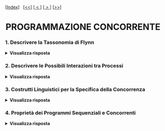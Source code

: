 [[Index](https://github.com/mikyll/Sistemi-Operativi-M/tree/main/flashcard)]&nbsp;&nbsp;
[[<<](https://github.com/mikyll/Sistemi-Operativi-M/blob/main/flashcard/01%20-%20Virtualizzazione.md)]
[[&nbsp;<&nbsp;](https://github.com/mikyll/Sistemi-Operativi-M/blob/main/flashcard/02%20-%20Protezione.md)]
[[&nbsp;>&nbsp;](https://github.com/mikyll/Sistemi-Operativi-M/blob/main/flashcard/04%20-%20Modello%20a%20Memoria%20Comune.md)]
[[>>](https://github.com/mikyll/Sistemi-Operativi-M/blob/main/flashcard/11%20-%20HPC.md)]

<h1 align="center">PROGRAMMAZIONE CONCORRENTE</h1>

### 1. Descrivere la Tassonomia di Flynn

<details>
  <summary><b>Visualizza risposta</b></summary>
  
  La tassonomia di Flynn è la più usata classificazione dei sistemi di calcolo e si basa su 2 concetti: parallelismo a livello di istruzioni (Single Instruction stream, o Multiple Instruction stream) e parallelismo a livello di dati (Single Data stream o Multiple Data stream):
  
  - **Single Instruction, Single Data (SISD)**, riguarda gli elaboratori monoprocessore (es: macchina di Von Neumann);
  - **Single Instruction, Multiple Data (SIMD)**, prevede molte unità di elaborazione che eseguono la stessa istruzione su una moltitudine di dati differenti (es: elaboratori vettoriali: GPU);
  - **Multiple Instruction, Single Data (MISD)**, il sistema è in grado di gestire un unico flusso di dati che ad ogni istante può essere elaborato da più istruzioni differenti (es: pipelined computer);
  - **Multiple Instruction, Multiple Data (MIMD)**, insieme di nodi di elaborazione ognuno dei quali può eseguire flussi di istruzioni diverse, su dati diversi (es: multiprocessori).
</details>

### 2. Descrivere le Possibili Interazioni tra Processi

<details>
  <summary><b>Visualizza risposta</b></summary>
  
  Esistono 3 possibili tipi di interazione fra processi:
  1. **Cooperazione**, comprende tutte le interazioni <ins>prevedibili e desiderate</ins>, che sono in qualche modo dettate dall'algoritmo (ovvero date dagli archi del grafo di precedenza ad ordinamento parziale). Si può esprimere in 2 modi, entrambi dei quali esprimono un *vincolo di precedenza*:
  - mediante <ins>segnali temporali</ins>, ovvero pura sincronizzazione;
  - mediante <ins>scambio di dati</ins>, ovvero con comunicazione.
  2. **Concorrenza**, consiste in un'interazione <ins>prevedibile ma non desiderata</ins>, in quanto non fa parte dell'algoritmo, ma è imposta dai limiti delle risorse a cui i processi devono accedere, ad esempio una risorsa che può essere acceduta solo in modo mutuamente esclusivo. In questo caso si prevede il concetto di *sezione critica*, ovvero la sequenza di istruzioni con cui un processo accede ad un oggetto condiviso mutuamente esclusivo. Ad una risorsa possono essere associate anche più di una sezione critica, di classi differenti.
  3. **Interferenza**, consiste in un'interazione <ins>non prevedibile e non desiderata</ins> solitamente causata da *errori del programmatore* (es: deadlock).
</details>

### 3. Costrutti Linguistici per la Specifica della Concorrenza

<details>
  <summary><b>Visualizza risposta</b></summary>
  
  Il linguaggio concorrente deve fornire costrutti che consentano di gestire i processi. Esistono 2 modelli differenti:
  - **Fork/Join**, comprende una primitiva <ins>fork</ins> per la *creazione* e l'*attivazione* di un processo che eseguirà in parallelo, ed una primitiva <ins>join</ins> per la sincronizzazione con la terminazione di un processo. Nel grafo di precedenza, una fork coincide con una biforcazione, mentre una join con un nodo avente due precedenti.
  - **Cobegin/Coend**, comprende una primitiva <ins>cobegin</ins> per la specifica di un *blocco di codice che deve essere eseguito in parallelo*, ed una primitiva <ins>coend</ins> per la specifica della terminazione del blocco. Le istruzioni contenute all'interno vengono eseguite in parallelo ed è possibile innestare dei blocchi uno dentro l'altro.
</details>

### 4. Proprietà dei Programmi Sequenziali e Concorrenti

<details>
  <summary><b>Visualizza risposta</b></summary>
  
  Una delle attività più importanti per chi sviluppa programmi è la verifica di correttezza dei programmi realizzati.
  
  Proprietà dei Programmi Sequenziali:
  1. **Safety**, ovvero la correttezza del risultato finale (il programma non entrerà mai in uno stato in cui le variabili assumono valori non desiderati).
  2. **Liveness**, ovvero la terminazione del programma (prima o poi il programma entrerà in uno stato in cui le variabili assumono valori desiderati).
  
  Proprietà dei Programmi Non Sequenziali:
  1. **Safety**, correttezza del risultato finale.
  2. **Liveness**, terminazione del programma.
  3. **Mutua Esclusione nell'Accesso a Risorse Condivise**, ovvero per ogni esecuzione non si deve mai verificare che più di un processo acceda contemporaneamente ad una stessa risorsa (mutuamente esclusiva).
  4. **Assenza di Deadlock**.
  5. **Assenza di Starvation**, ovvero ciascun processo che richiede l'accesso ad una certa risorsa, prima o poi lo otterrà.
</details>
